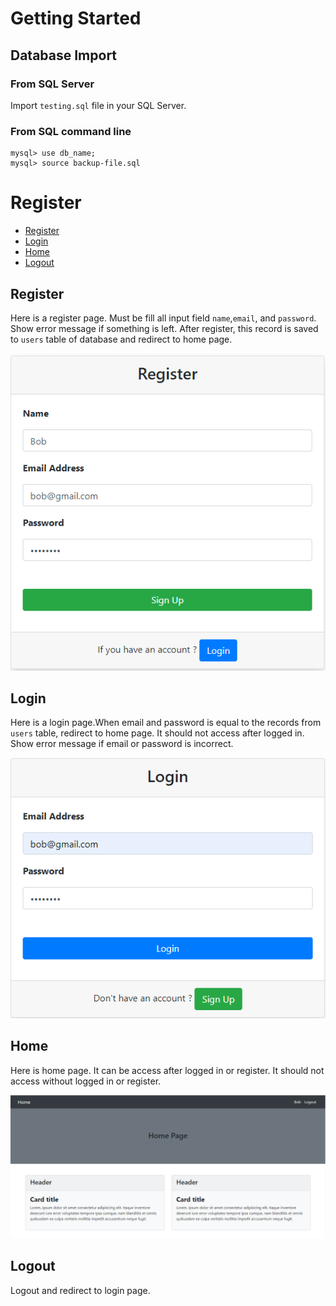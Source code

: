 # Getting Started
## Database Import 
### From SQL Server

Import `testing.sql` file in your SQL Server.

### From SQL command line

```
mysql> use db_name;
mysql> source backup-file.sql
```

# Register

- [Register](#register)
- [Login](#login)
- [Home](#home)
- [Logout](#logout)

## Register
Here is a register page. Must be fill all input field `name`,`email`, and `password`. Show error message if something is left. After register, this record is saved to `users` table of database and redirect to home page.
    
![Register Image](./images/register.png)

## Login

Here is a login page.When email and password is equal to the records from `users` table, redirect to home page. It should not access after logged in. Show error message if email or password is incorrect. 

![Login Image](./images/login.png)

## Home

Here is home page. It can be access after logged in or register. It should not access without logged in or register.

![Homepage Image](./images/home.png)

## Logout

Logout and redirect to login page.

